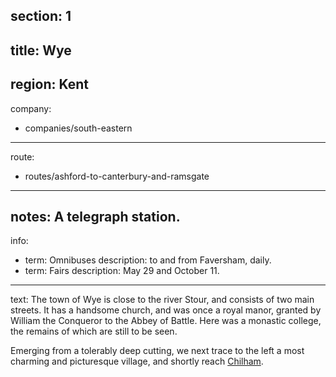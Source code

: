 section: 1
----
title: Wye
----
region: Kent
----
company:
- companies/south-eastern
----
route:
- routes/ashford-to-canterbury-and-ramsgate
----
notes: A telegraph station.
----
info:
- term: Omnibuses
  description: to and from Faversham, daily.
- term: Fairs
  description: May 29 and October 11.
----
text: The town of Wye is close to the river Stour, and consists of two main streets. It has a handsome church, and was once a royal manor, granted by William the Conqueror to the Abbey of Battle. Here was a monastic college, the remains of which are still to be seen.

Emerging from a tolerably deep cutting, we next trace to the left a most charming and picturesque village, and shortly reach [Chilham](/stations/chilham).
